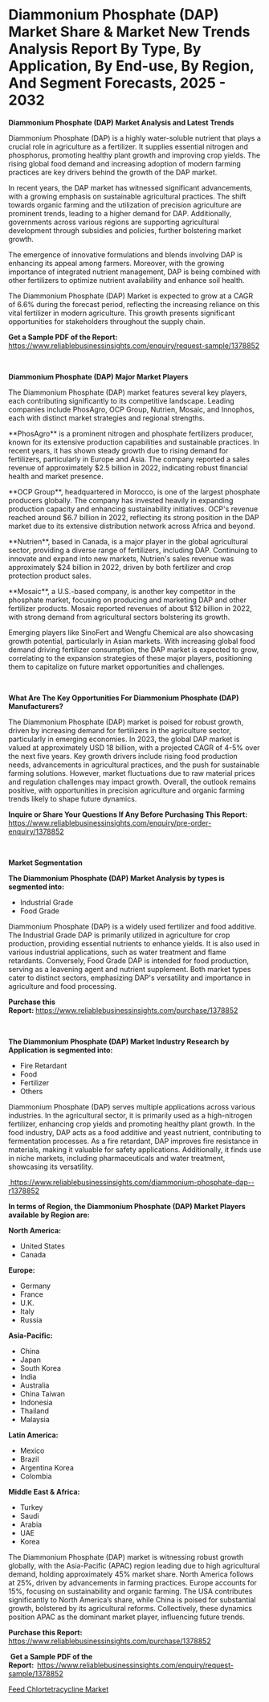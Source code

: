 <p><h1>Diammonium Phosphate (DAP) Market Share & Market New Trends Analysis Report By Type, By Application, By End-use, By Region, And Segment Forecasts, 2025 - 2032</h1></p><p><strong>Diammonium Phosphate (DAP) Market Analysis and Latest Trends</strong></p>
<p><p>Diammonium Phosphate (DAP) is a highly water-soluble nutrient that plays a crucial role in agriculture as a fertilizer. It supplies essential nitrogen and phosphorus, promoting healthy plant growth and improving crop yields. The rising global food demand and increasing adoption of modern farming practices are key drivers behind the growth of the DAP market.</p><p>In recent years, the DAP market has witnessed significant advancements, with a growing emphasis on sustainable agricultural practices. The shift towards organic farming and the utilization of precision agriculture are prominent trends, leading to a higher demand for DAP. Additionally, governments across various regions are supporting agricultural development through subsidies and policies, further bolstering market growth.</p><p>The emergence of innovative formulations and blends involving DAP is enhancing its appeal among farmers. Moreover, with the growing importance of integrated nutrient management, DAP is being combined with other fertilizers to optimize nutrient availability and enhance soil health.</p><p>The Diammonium Phosphate (DAP) Market is expected to grow at a CAGR of 6.6% during the forecast period, reflecting the increasing reliance on this vital fertilizer in modern agriculture. This growth presents significant opportunities for stakeholders throughout the supply chain.</p></p>
<p><strong>Get a Sample PDF of the Report:&nbsp;</strong> <a href="https://www.reliablebusinessinsights.com/enquiry/request-sample/1378852?utm_campaign=2731&utm_medium=2&utm_source=Github&utm_content=ia&utm_term=02042025&utm_id=diammonium-phosphate-dap">https://www.reliablebusinessinsights.com/enquiry/request-sample/1378852</a></p>
<p>&nbsp;</p>
<p><strong>Diammonium Phosphate (DAP) Major Market Players</strong></p>
<p><p>The Diammonium Phosphate (DAP) market features several key players, each contributing significantly to its competitive landscape. Leading companies include PhosAgro, OCP Group, Nutrien, Mosaic, and Innophos, each with distinct market strategies and regional strengths.</p><p>**PhosAgro** is a prominent nitrogen and phosphate fertilizers producer, known for its extensive production capabilities and sustainable practices. In recent years, it has shown steady growth due to rising demand for fertilizers, particularly in Europe and Asia. The company reported a sales revenue of approximately $2.5 billion in 2022, indicating robust financial health and market presence.</p><p>**OCP Group**, headquartered in Morocco, is one of the largest phosphate producers globally. The company has invested heavily in expanding production capacity and enhancing sustainability initiatives. OCP's revenue reached around $6.7 billion in 2022, reflecting its strong position in the DAP market due to its extensive distribution network across Africa and beyond.</p><p>**Nutrien**, based in Canada, is a major player in the global agricultural sector, providing a diverse range of fertilizers, including DAP. Continuing to innovate and expand into new markets, Nutrien's sales revenue was approximately $24 billion in 2022, driven by both fertilizer and crop protection product sales.</p><p>**Mosaic**, a U.S.-based company, is another key competitor in the phosphate market, focusing on producing and marketing DAP and other fertilizer products. Mosaic reported revenues of about $12 billion in 2022, with strong demand from agricultural sectors bolstering its growth.</p><p>Emerging players like SinoFert and Wengfu Chemical are also showcasing growth potential, particularly in Asian markets. With increasing global food demand driving fertilizer consumption, the DAP market is expected to grow, correlating to the expansion strategies of these major players, positioning them to capitalize on future market opportunities and challenges.</p></p>
<p>&nbsp;</p>
<p><strong>What Are The Key Opportunities For Diammonium Phosphate (DAP) Manufacturers?</strong></p>
<p><p>The Diammonium Phosphate (DAP) market is poised for robust growth, driven by increasing demand for fertilizers in the agriculture sector, particularly in emerging economies. In 2023, the global DAP market is valued at approximately USD 18 billion, with a projected CAGR of 4-5% over the next five years. Key growth drivers include rising food production needs, advancements in agricultural practices, and the push for sustainable farming solutions. However, market fluctuations due to raw material prices and regulation challenges may impact growth. Overall, the outlook remains positive, with opportunities in precision agriculture and organic farming trends likely to shape future dynamics.</p></p>
<p><strong>Inquire or Share Your Questions If Any Before Purchasing This Report:</strong> <a href="https://www.reliablebusinessinsights.com/enquiry/pre-order-enquiry/1378852?utm_campaign=2731&utm_medium=2&utm_source=Github&utm_content=ia&utm_term=02042025&utm_id=diammonium-phosphate-dap">https://www.reliablebusinessinsights.com/enquiry/pre-order-enquiry/1378852</a></p>
<p>&nbsp;</p>
<p><strong>Market Segmentation</strong></p>
<p><strong>The Diammonium Phosphate (DAP) Market Analysis by types is segmented into:</strong></p>
<p><ul><li>Industrial Grade</li><li>Food Grade</li></ul></p>
<p><p>Diammonium Phosphate (DAP) is a widely used fertilizer and food additive. The Industrial Grade DAP is primarily utilized in agriculture for crop production, providing essential nutrients to enhance yields. It is also used in various industrial applications, such as water treatment and flame retardants. Conversely, Food Grade DAP is intended for food production, serving as a leavening agent and nutrient supplement. Both market types cater to distinct sectors, emphasizing DAP's versatility and importance in agriculture and food processing.</p></p>
<p><strong>Purchase this Report:&nbsp;</strong><a href="https://www.reliablebusinessinsights.com/purchase/1378852?utm_campaign=2731&utm_medium=2&utm_source=Github&utm_content=ia&utm_term=02042025&utm_id=diammonium-phosphate-dap">https://www.reliablebusinessinsights.com/purchase/1378852</a></p>
<p>&nbsp;</p>
<p><strong>The Diammonium Phosphate (DAP) Market Industry Research by Application is segmented into:</strong></p>
<p><ul><li>Fire Retardant</li><li>Food</li><li>Fertilizer</li><li>Others</li></ul></p>
<p><p>Diammonium Phosphate (DAP) serves multiple applications across various industries. In the agricultural sector, it is primarily used as a high-nitrogen fertilizer, enhancing crop yields and promoting healthy plant growth. In the food industry, DAP acts as a food additive and yeast nutrient, contributing to fermentation processes. As a fire retardant, DAP improves fire resistance in materials, making it valuable for safety applications. Additionally, it finds use in niche markets, including pharmaceuticals and water treatment, showcasing its versatility.</p></p>
<p><a href="https://www.reliablebusinessinsights.com/diammonium-phosphate-dap--r1378852?utm_campaign=2731&utm_medium=2&utm_source=Github&utm_content=ia&utm_term=02042025&utm_id=diammonium-phosphate-dap">&nbsp;https://www.reliablebusinessinsights.com/diammonium-phosphate-dap--r1378852</a></p>
<p><strong>In terms of Region, the Diammonium Phosphate (DAP) Market Players available by Region are:</strong></p>
<p>
    <p> <strong> North America: </strong>
        <ul>
            <li>United States</li>
            <li>Canada</li>
        </ul>
        </p> 
    <p> <strong> Europe: </strong>
        <ul>
            <li>Germany</li>
            <li>France</li>
            <li>U.K.</li>
            <li>Italy</li>
            <li>Russia</li>
        </ul>
        </p> 
    <p> <strong> Asia-Pacific: </strong>
        <ul>
            <li>China</li>
            <li>Japan</li>
            <li>South Korea</li>
            <li>India</li>
            <li>Australia</li>
            <li>China Taiwan</li>
            <li>Indonesia</li>
            <li>Thailand</li>
            <li>Malaysia</li>
        </ul>
        </p> 
    <p> <strong> Latin America: </strong>
        <ul>
            <li>Mexico</li>
            <li>Brazil</li>
            <li>Argentina Korea</li>
            <li>Colombia</li>
        </ul>
        </p> 
    <p> <strong> Middle East & Africa: </strong>
        <ul>
            <li>Turkey</li>
            <li>Saudi</li>
            <li>Arabia</li>
            <li>UAE</li>
            <li>Korea</li>
        </ul>
    </p>
    </p>
<p><p>The Diammonium Phosphate (DAP) market is witnessing robust growth globally, with the Asia-Pacific (APAC) region leading due to high agricultural demand, holding approximately 45% market share. North America follows at 25%, driven by advancements in farming practices. Europe accounts for 15%, focusing on sustainability and organic farming. The USA contributes significantly to North America’s share, while China is poised for substantial growth, bolstered by its agricultural reforms. Collectively, these dynamics position APAC as the dominant market player, influencing future trends.</p></p>
<p><strong>Purchase this Report: </strong><a href="https://www.reliablebusinessinsights.com/purchase/1378852?utm_campaign=2731&utm_medium=2&utm_source=Github&utm_content=ia&utm_term=02042025&utm_id=diammonium-phosphate-dap">https://www.reliablebusinessinsights.com/purchase/1378852</a></p>
<p>&nbsp;<strong>Get a Sample PDF of the Report:&nbsp;&nbsp;</strong><a href="https://www.reliablebusinessinsights.com/enquiry/request-sample/1378852?utm_campaign=2731&utm_medium=2&utm_source=Github&utm_content=ia&utm_term=02042025&utm_id=diammonium-phosphate-dap">https://www.reliablebusinessinsights.com/enquiry/request-sample/1378852</a></p>
<p><strong></strong></p>
<p><p><a href="https://github.com/viipposahko25/Market-Research-Report-List-1/blob/main/feed-chlortetracycline-market.md?utm_campaign=2731&utm_medium=2&utm_source=Github&utm_content=ia&utm_term=02042025&utm_id=diammonium-phosphate-dap">Feed Chlortetracycline Market</a></p></p>